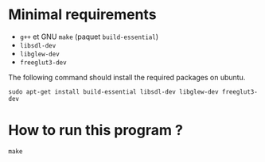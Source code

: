 Minimal requirements
====================

* `g++` et GNU `make` (paquet `build-essential`)
* `libsdl-dev`
* `libglew-dev`
* `freeglut3-dev`

The following command should install the required packages on ubuntu.

    sudo apt-get install build-essential libsdl-dev libglew-dev freeglut3-dev

How to run this program ?
=========================

    make

